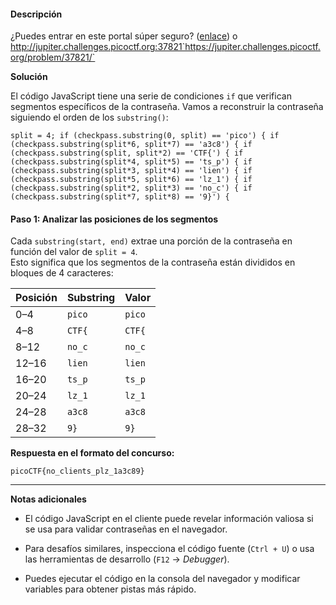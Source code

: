 #### Descripción

¿Puedes entrar en este portal súper seguro? ([enlace](https://jupiter.challenges.picoctf.org/problem/37821/)) o http://jupiter.challenges.picoctf.org:37821`https://jupiter.challenges.picoctf.org/problem/37821/`

 **Solución**

El código JavaScript tiene una serie de condiciones `if` que verifican segmentos específicos de la contraseña. Vamos a reconstruir la contraseña siguiendo el orden de los `substring()`:

`split = 4; if (checkpass.substring(0, split) == 'pico') { if (checkpass.substring(split*6, split*7) == 'a3c8') { if (checkpass.substring(split, split*2) == 'CTF{') { if (checkpass.substring(split*4, split*5) == 'ts_p') { if (checkpass.substring(split*3, split*4) == 'lien') { if (checkpass.substring(split*5, split*6) == 'lz_1') { if (checkpass.substring(split*2, split*3) == 'no_c') { if (checkpass.substring(split*7, split*8) == '9}') {`

#### **Paso 1: Analizar las posiciones de los segmentos**

Cada `substring(start, end)` extrae una porción de la contraseña en función del valor de `split = 4`.  
Esto significa que los segmentos de la contraseña están divididos en bloques de 4 caracteres:

|Posición|Substring|Valor|
|---|---|---|
|0–4|`pico`|`pico`|
|4–8|`CTF{`|`CTF{`|
|8–12|`no_c`|`no_c`|
|12–16|`lien`|`lien`|
|16–20|`ts_p`|`ts_p`|
|20–24|`lz_1`|`lz_1`|
|24–28|`a3c8`|`a3c8`|
|28–32|`9}`|`9}`|

**Respuesta en el formato del concurso:**

`picoCTF{no_clients_plz_1a3c89}`

---

**Notas adicionales**

- El código JavaScript en el cliente puede revelar información valiosa si se usa para validar contraseñas en el navegador.
    
- Para desafíos similares, inspecciona el código fuente (`Ctrl + U`) o usa las herramientas de desarrollo (`F12` → _Debugger_).
    
- Puedes ejecutar el código en la consola del navegador y modificar variables para obtener pistas más rápido.